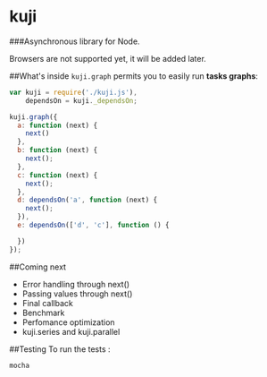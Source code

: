 kuji
====

###Asynchronous library for Node.

Browsers are not supported yet, it will be added later.


##What's inside
`kuji.graph` permits you to easily run __tasks graphs__:

``` javascript
var kuji = require('./kuji.js'),
    dependsOn = kuji._dependsOn;

kuji.graph({
  a: function (next) {
    next()
  },
  b: function (next) {
    next();
  },
  c: function (next) {  
    next();
  },
  d: dependsOn('a', function (next) {
    next();
  }),
  e: dependsOn(['d', 'c'], function () {

  })
});

```

##Coming next
- Error handling through next()
- Passing values through next()
- Final callback
- Benchmark
- Perfomance optimization
- kuji.series and kuji.parallel

##Testing
To run the tests :
```
mocha
```
